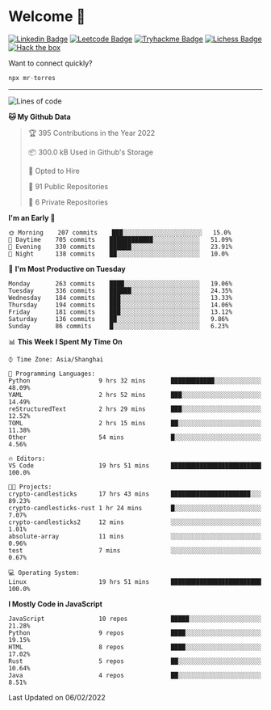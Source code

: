 # Welcome 👋

[![Linkedin Badge](https://img.shields.io/badge/-PedroTorres-blue?style=flat-square&logo=Linkedin&logoColor=white&link=https://www.linkedin.com/in/PedroTorres/)](https://www.linkedin.com/in/pedro-torres-cruz/)
[![Leetcode Badge](https://img.shields.io/badge/profile-leetcode-green)](https://leetcode.com/corfucinas/)
[![Tryhackme Badge](https://img.shields.io/badge/profile-tryhackme-blue)](https://tryhackme.com/p/Corfucinas/)
[![Lichess Badge](https://img.shields.io/badge/challenge_me-lichess-yellow)](https://lichess.org/@/Corfucinas)
[![Hack the box](https://img.shields.io/badge/hack_the_box-profile-red)](https://www.hackthebox.eu/profile/375826)

Want to connect quickly?

```javascript
npx mr-torres
```

---

<!--START_SECTION:waka-->
![Lines of code](https://img.shields.io/badge/From%20Hello%20World%20I%27ve%20Written-1.6%20million%20lines%20of%20code-blue)

**🐱 My Github Data** 

> 🏆 395 Contributions in the Year 2022
 > 
> 📦 300.0 kB Used in Github's Storage 
 > 
> 💼 Opted to Hire
 > 
> 📜 91 Public Repositories 
 > 
> 🔑 6 Private Repositories  
 > 
**I'm an Early 🐤** 

```text
🌞 Morning    207 commits    ███░░░░░░░░░░░░░░░░░░░░░░   15.0% 
🌆 Daytime    705 commits    ████████████░░░░░░░░░░░░░   51.09% 
🌃 Evening    330 commits    ██████░░░░░░░░░░░░░░░░░░░   23.91% 
🌙 Night      138 commits    ██░░░░░░░░░░░░░░░░░░░░░░░   10.0%

```
📅 **I'm Most Productive on Tuesday** 

```text
Monday       263 commits    ████░░░░░░░░░░░░░░░░░░░░░   19.06% 
Tuesday      336 commits    ██████░░░░░░░░░░░░░░░░░░░   24.35% 
Wednesday    184 commits    ███░░░░░░░░░░░░░░░░░░░░░░   13.33% 
Thursday     194 commits    ███░░░░░░░░░░░░░░░░░░░░░░   14.06% 
Friday       181 commits    ███░░░░░░░░░░░░░░░░░░░░░░   13.12% 
Saturday     136 commits    ██░░░░░░░░░░░░░░░░░░░░░░░   9.86% 
Sunday       86 commits     █░░░░░░░░░░░░░░░░░░░░░░░░   6.23%

```


📊 **This Week I Spent My Time On** 

```text
⌚︎ Time Zone: Asia/Shanghai

💬 Programming Languages: 
Python                   9 hrs 32 mins       ████████████░░░░░░░░░░░░░   48.09% 
YAML                     2 hrs 52 mins       ███░░░░░░░░░░░░░░░░░░░░░░   14.49% 
reStructuredText         2 hrs 29 mins       ███░░░░░░░░░░░░░░░░░░░░░░   12.52% 
TOML                     2 hrs 15 mins       ██░░░░░░░░░░░░░░░░░░░░░░░   11.38% 
Other                    54 mins             █░░░░░░░░░░░░░░░░░░░░░░░░   4.56%

🔥 Editors: 
VS Code                  19 hrs 51 mins      █████████████████████████   100.0%

🐱‍💻 Projects: 
crypto-candlesticks      17 hrs 43 mins      ██████████████████████░░░   89.23% 
crypto-candlesticks-rust 1 hr 24 mins        █░░░░░░░░░░░░░░░░░░░░░░░░   7.07% 
crypto-candlesticks2     12 mins             ░░░░░░░░░░░░░░░░░░░░░░░░░   1.01% 
absolute-array           11 mins             ░░░░░░░░░░░░░░░░░░░░░░░░░   0.96% 
test                     7 mins              ░░░░░░░░░░░░░░░░░░░░░░░░░   0.67%

💻 Operating System: 
Linux                    19 hrs 51 mins      █████████████████████████   100.0%

```

**I Mostly Code in JavaScript** 

```text
JavaScript               10 repos            █████░░░░░░░░░░░░░░░░░░░░   21.28% 
Python                   9 repos             ████░░░░░░░░░░░░░░░░░░░░░   19.15% 
HTML                     8 repos             ████░░░░░░░░░░░░░░░░░░░░░   17.02% 
Rust                     5 repos             ██░░░░░░░░░░░░░░░░░░░░░░░   10.64% 
Java                     4 repos             ██░░░░░░░░░░░░░░░░░░░░░░░   8.51%

```



 Last Updated on 06/02/2022
<!--END_SECTION:waka-->
